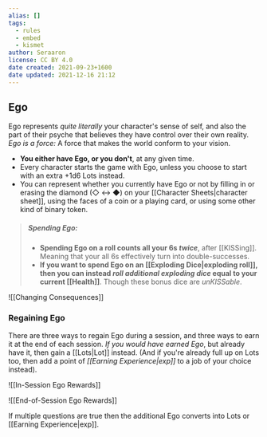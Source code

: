 ```yaml
---
alias: []
tags:
  - rules
  - embed
  - kismet
author: Seraaron
license: CC BY 4.0
date created: 2021-09-23+1600
date updated: 2021-12-16 21:12
---
```


## Ego

Ego represents _quite literally_ your character's sense of self, and also the part of their psyche that believes they have control over their own reality. _Ego is a force:_ A force that makes the world conform to your vision.

- **You either have Ego, or you don't**, at any given time.
- Every character starts the game with Ego, unless you choose to start with an extra +1d6 Lots instead.
- You can represent whether you currently have Ego or not by filling in or erasing the diamond (◇ ↔ ◆) on your [[Character Sheets|character sheet]], using the faces of a coin or a playing card, or using some other kind of binary token.

> ##### Spending Ego:
>
> - **Spending Ego on a roll counts all your 6s _twice_**, after [[KISSing]]. Meaning that your all 6s effectively turn into double-successes.
> - **If you want to spend Ego on an [[Exploding Dice|exploding roll]], then you can instead _roll additional exploding dice_ equal to your current [[Health]]**. Though these bonus dice are _unKISSable_.

![[Changing Consequences]]

### Regaining Ego

There are three ways to regain Ego during a session, and three ways to earn it at the end of each session. _If you would have earned Ego_, but already have it, then gain a [[Lots|Lot]] instead. (And if you're already full up on Lots too, then add a point of _[[Earning Experience|exp]]_ to a job of your choice instead).

![[In-Session Ego Rewards]]

![[End-of-Session Ego Rewards]]

If multiple questions are true then the additional Ego converts into Lots or [[Earning Experience|exp]].
